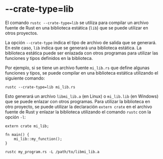 # --crate-type=lib

El comando `rustc --crate-type=lib` se utiliza para compilar un archivo fuente de Rust en una biblioteca estática (`lib`) que se puede utilizar en otros proyectos.

La opción `--crate-type` indica el tipo de archivo de salida que se generará. En este caso, `lib` indica que se generará una biblioteca estática. La biblioteca estática puede ser enlazada con otros programas para utilizar las funciones y tipos definidos en la biblioteca.

Por ejemplo, si se tiene un archivo fuente `mi_lib.rs` que define algunas funciones y tipos, se puede compilar en una biblioteca estática utilizando el siguiente comando:

```
rustc --crate-type=lib mi_lib.rs
```

Esto generará un archivo `libmi_lib.a` (en Linux) o `mi_lib.lib` (en Windows) que se puede enlazar con otros programas. Para utilizar la biblioteca en otro proyecto, se puede utilizar la declaración `extern crate` en el archivo fuente de Rust y enlazar la biblioteca utilizando el comando `rustc` con la opción `-l`:

```
extern crate mi_lib;

fn main() {
    mi_lib::my_function();
}
```

```
rustc my_program.rs -L /path/to/libmi_lib.a
```
